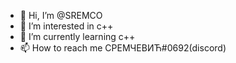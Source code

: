 - 👋 Hi, I’m @SREMCO
- 👀 I’m interested in c++
- 🌱 I’m currently learning c++
- 📫 How to reach me СРЕМЧЕВИЋ#0692(discord)


